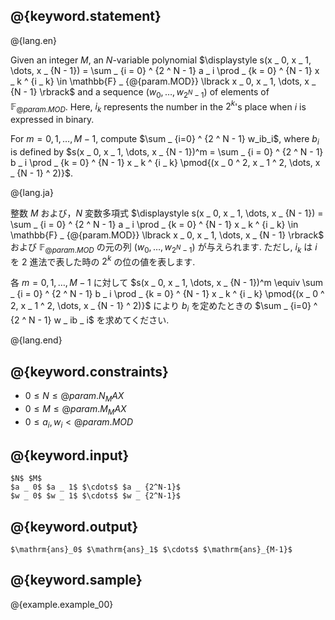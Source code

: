 ## @{keyword.statement}

@{lang.en}

Given an integer $M$, an $N$-variable polynomial $\displaystyle s(x _ 0, x _ 1, \dots, x _ {N - 1}) = \sum _ {i = 0} ^ {2 ^ N - 1} a _ i \prod _ {k = 0} ^ {N - 1} x _ k ^ {i _ k} \in \mathbb{F} _ {@{param.MOD}} \lbrack x _ 0, x _ 1, \dots, x _ {N - 1} \rbrack$ and a sequence $(w _ 0, \ldots, w _ {2 ^ N - 1})$ of elements of $\mathbb{F} _ {@{param.MOD}}$. Here, $i_k$ represents the number in the $2 ^ k$'s place when $i$ is expressed in binary.

For $m=0,1,\ldots,M-1$, compute $\sum _ {i=0} ^ {2 ^ N - 1} w_ib_i$, where $b_i$ is defined by $s(x _ 0, x _ 1, \dots, x _ {N - 1})^m = \sum _ {i = 0} ^ {2 ^ N - 1} b _ i \prod _ {k = 0} ^ {N - 1} x _ k ^ {i _ k} \pmod{(x _ 0 ^ 2, x _ 1 ^ 2, \dots, x _ {N - 1} ^ 2)}$. 

@{lang.ja}

整数 $M$ および，$N$ 変数多項式 $\displaystyle s(x _ 0, x _ 1, \dots, x _ {N - 1}) = \sum _ {i = 0} ^ {2 ^ N - 1} a _ i \prod _ {k = 0} ^ {N - 1} x _ k ^ {i _ k} \in \mathbb{F} _ {@{param.MOD}} \lbrack x _ 0, x _ 1, \dots, x _ {N - 1} \rbrack$ および $\mathbb{F} _ {@{param.MOD}}$ の元の列 $(w _ 0, \ldots, w _ {2 ^ N - 1})$ が与えられます. ただし, $i _ k$ は $i$ を $2$ 進法で表した時の $2 ^ k$ の位の値を表します. 

各 $m=0,1,\ldots,M-1$ に対して $s(x _ 0, x _ 1, \dots, x _ {N - 1})^m \equiv \sum _ {i = 0} ^ {2 ^ N - 1} b _ i \prod _ {k = 0} ^ {N - 1} x _ k ^ {i _ k} \pmod{(x _ 0 ^ 2, x _ 1 ^ 2, \dots, x _ {N - 1} ^ 2)}$ により $b _ i$ を定めたときの $\sum _ {i=0} ^ {2 ^ N - 1} w _ ib _ i$ を求めてください.

@{lang.end}

## @{keyword.constraints}

- $0 \leq N \leq @{param.N_MAX}$
- $0 \leq M \leq @{param.M_MAX}$
- $0 \leq a_i, w_i \lt @{param.MOD}$

## @{keyword.input}

```
$N$ $M$
$a _ 0$ $a _ 1$ $\cdots$ $a _ {2^N-1}$
$w _ 0$ $w _ 1$ $\cdots$ $w _ {2^N-1}$
```

## @{keyword.output}

```
$\mathrm{ans}_0$ $\mathrm{ans}_1$ $\cdots$ $\mathrm{ans}_{M-1}$
```

## @{keyword.sample}

@{example.example_00}
